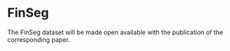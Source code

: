 # FinSeg
The FinSeg dataset will be made open available with the publication of the corresponding paper.
